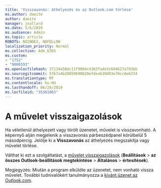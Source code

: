 ```yaml
---
title: 'Visszavonás: áthelyezés és az Outlook.com törlése'
ms.author: daeite
author: daeite
manager: joallard
ms.date: 5/6/2019
ms.audience: Admin
ms.topic: article
ROBOTS: NOINDEX, NOFOLLOW
localization_priority: Normal
ms.collection: Adm_O365
ms.custom:
- "1752"
- "9000193"
ms.openlocfilehash: 37134a58dc11f9004c4303fade3c684627a793bb
ms.sourcegitcommit: 5fb7a4b28859690020efdea630d03e70cc0e6334
ms.translationtype: MT
ms.contentlocale: hu-HU
ms.lasthandoff: 06/28/2019
ms.locfileid: "35361063"
---
```

# <a name="action-confirmations"></a>A művelet visszaigazolások

Ha véletlenül áthelyezett vagy törölt üzenetet, művelet is visszavonható. A képernyő alján megjelenik a visszavonás párbeszédpanel körülbelül 5 másodpercig. Jelölje ki a **Visszavonás** az áthelyezés megszakítja vagy művelet törlése.

Válthat ki ezt a szolgáltatást, a [művelet visszaigazolások](https://outlook.live.com/mail/options/general/notifications) (**Beállítások** > **az összes Outlook-beállítások megtekintése** > **Általános** > **értesítések**).

Megjegyzés: Miután a program elküldte az üzenetet, nem vonható vissza művelet. További tudnivalókért tanulmányozza a [kívánt üzenet az Outlook.com](https://support.office.com/article/c069ddde-5282-4085-8f4c-d7b133324f8a).